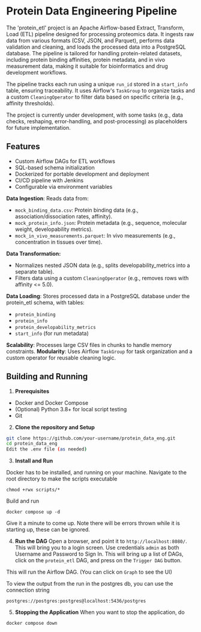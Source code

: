 # Protein Data Engineering Pipeline

The 'protein_etl' project is an Apache Airflow-based Extract, Transform, Load (ETL) pipeline designed for processing 
proteomics data. It ingests raw data from various formats (CSV, JSON, and Parquet), performs data validation and 
cleaning, and loads the processed data into a PostgreSQL database. The pipeline is tailored for handling 
protein-related datasets, including protein binding affinities, protein metadata, and in vivo measurement data, 
making it suitable for bioinformatics and drug development workflows.

The pipeline tracks each run using a unique `run_id` stored in a `start_info` table, ensuring traceability. 
It uses Airflow's `TaskGroup` to organize tasks and a custom `CleaningOperator` to filter data based on 
specific criteria (e.g., affinity thresholds). 

The project is currently under development, with some tasks (e.g., data checks, reshaping, error-handling, 
and post-processing) as placeholders for future implementation.

## Features
- Custom Airflow DAGs for ETL workflows
- SQL-based schema initialization
- Dockerized for portable development and deployment
- CI/CD pipeline with Jenkins
- Configurable via environment variables

**Data Ingestion**: Reads data from:
* `mock_binding_data.csv`: Protein binding data (e.g., association/dissociation rates, affinity).  
* `mock_protein_info.json`: Protein metadata (e.g., sequence, molecular weight, developability metrics).
* `mock_in_vivo_measurements.parquet`: In vivo measurements (e.g., concentration in tissues over time).

**Data Transformation:**
* Normalizes nested JSON data (e.g., splits developability_metrics into a separate table).
* Filters data using a custom `CleaningOperator` (e.g., removes rows with affinity <= 5.0).

**Data Loading**: Stores processed data in a PostgreSQL database under the protein_etl schema, with tables:
* `protein_binding`
* `protein_info`
* `protein_developability_metrics`
* `start_info` (for run metadata)



**Scalability**: Processes large CSV files in chunks to handle memory constraints.
**Modularity**: Uses Airflow `TaskGroup` for task organization and a custom operator for reusable cleaning logic.

## Building and Running

1. **Prerequisites**

- Docker and Docker Compose
- (Optional) Python 3.8+ for local script testing
- Git


2. **Clone the repository and Setup**

```bash
git clone https://github.com/your-username/protein_data_eng.git
cd protein_data_eng
Edit the .env file (as needed)
```
3. **Install and Run**

Docker has to be installed, and running on your machine. 
Navigate to the root directory to make the scripts executable
```
chmod +rwx scripts/*
```

Build and run
```
docker compose up -d
```
Give it a minute to come up. Note there will be errors thrown while it is starting up, these can be ignored. 


4. **Run the DAG** 
Open a browser, and point it to `http://localhost:8080/`. This will bring you to a login screen.
Use credentials `admin` as both Username and Password to Sign In. This will bring up a list of DAGs,
click on the `protein_etl` DAG, and press on the `Trigger DAG` button. 
   
This will run the Airflow DAG. (You can click on `Graph` to see the UI)

To view the output from the run in the postgres db, you can use the connection string

`postgres://postgres:postgres@localhost:5436/postgres`

5. **Stopping the Application** 
When you want to stop the application, do
```
docker compose down
```